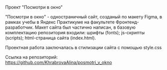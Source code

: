 Проект "Посмотри в окно"

"Посмотри в окно" - одностраничный сайт, созданый по макету Figma, в рамках учебы в Яндекс Практикуме на факультете Фронтенд-разработчик. Макет сайта был частично написан, 
в базовую комплектацию репозитория входили:
шрифты (fonts);
js-скрипты (scripts);
html-страница сайта (index.html).

Проектная работа заключалась в стилизации сайта с помощью style.css

Cсылка на репозиторий: https://github.com/KhrabrovaAlina/posmotri_v_okno
